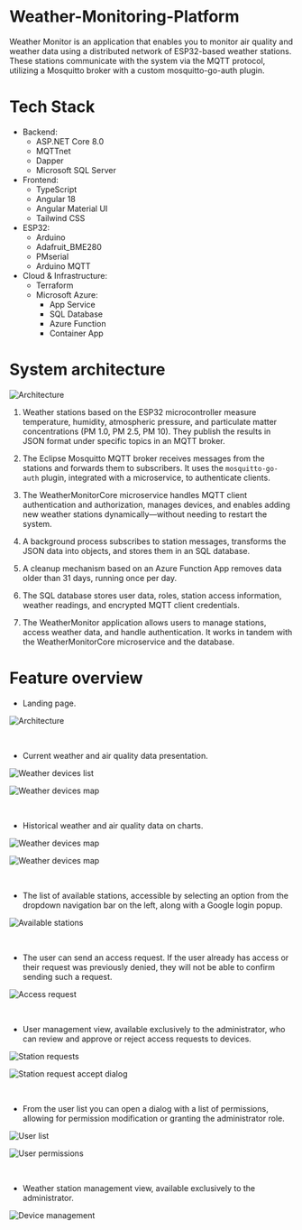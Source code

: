 # Weather-Monitoring-Platform
Weather Monitor is an application that enables you to monitor air quality and weather data using a distributed network of ESP32-based weather stations. 
These stations communicate with the system via the MQTT protocol, utilizing a Mosquitto broker with a custom mosquitto-go-auth plugin.

# Tech Stack
- Backend:
  - ASP.NET Core 8.0
  - MQTTnet
  - Dapper
  - Microsoft SQL Server
- Frontend:
  - TypeScript
  - Angular 18
  - Angular Material UI
  - Tailwind CSS
- ESP32:
  - Arduino
  - Adafruit_BME280
  - PMserial
  - Arduino MQTT
- Cloud & Infrastructure:
  - Terraform
  - Microsoft Azure:
    - App Service
    - SQL Database
    - Azure Function
    - Container App

# System architecture
![Architecture](./resources/system-architecture-diagram.png)
1. Weather stations based on the ESP32 microcontroller measure temperature, humidity, atmospheric pressure, and particulate matter concentrations (PM 1.0, PM 2.5, PM 10). They publish the results in JSON format under specific topics in an MQTT broker.

2. The Eclipse Mosquitto MQTT broker receives messages from the stations and forwards them to subscribers. It uses the `mosquitto-go-auth` plugin, integrated with a microservice, to authenticate clients.

3. The WeatherMonitorCore microservice handles MQTT client authentication and authorization, manages devices, and enables adding new weather stations dynamically—without needing to restart the system.

4. A background process subscribes to station messages, transforms the JSON data into objects, and stores them in an SQL database.

5. A cleanup mechanism based on an Azure Function App removes data older than 31 days, running once per day.

6. The SQL database stores user data, roles, station access information, weather readings, and encrypted MQTT client credentials.

7. The WeatherMonitor application allows users to manage stations, access weather data, and handle authentication. It works in tandem with the WeatherMonitorCore microservice and the database.

# Feature overview
- Landing page.

![Architecture](./resources/0-landing-page.png)

<br/>

- Current weather and air quality data presentation.

![Weather devices list](./resources/5-weather-data-list.png)

![Weather devices map](./resources/5-weather-data-map.png)

<br/>

- Historical weather and air quality data on charts.

![Weather devices map](./resources/6-chart-24h.png)

![Weather devices map](./resources/6-chart-30dats-pollution.png)

<br/>

- The list of available stations, accessible by selecting an option from the dropdown navigation bar on the left, along with a Google login popup.

![Available stations](./resources/1-available-stations.png)

<br/>

- The user can send an access request. If the user already has access or their request was previously denied, they will not be able to confirm sending such a request.

![Access request](./resources/1-station-access-request.png)

<br/>

- User management view, available exclusively to the administrator, who can review and approve or reject access requests to devices.

![Station requests](./resources/2-station-requests-list.png)

![Station request accept dialog](./resources/2-accept-dialog.png)

<br/>

- From the user list you can open a dialog with a list of permissions, allowing for permission modification or granting the administrator role.

![User list](./resources/3-manage-users.png)

![User permissions](./resources/3-modify-permissions.png)

<br/>

- Weather station management view, available exclusively to the administrator.

![Device management](./resources/4-devices-management.png)

<br/>
